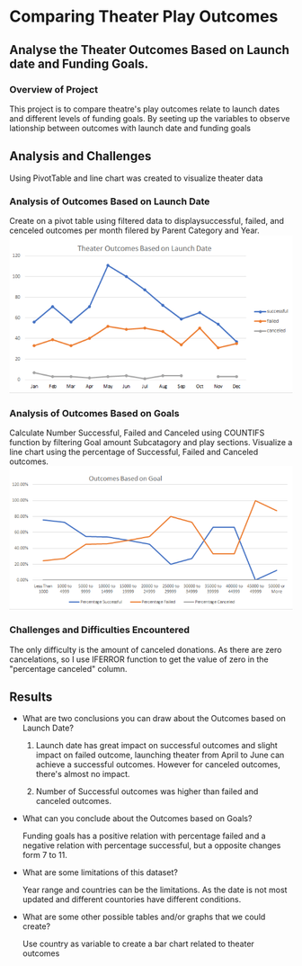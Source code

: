 # Comparing Theater Play Outcomes

## Analyse the Theater Outcomes Based on Launch date and Funding Goals.

### Overview of Project
This project is to compare theatre's play outcomes relate to launch dates and different levels of funding goals. By seeting up the variables to observe lationship between outcomes with launch date and funding goals


## Analysis and Challenges
Using PivotTable and line chart was created to visualize theater data

### Analysis of Outcomes Based on Launch Date
Create on a pivot table using filtered data to displaysuccessful, failed, and cenceled outcomes per month filered by Parent Category and Year.
![This is an image](https://github.com/Izzyycl/kickstarter-analysis/blob/main/resources/Theater_Outcomes_vs_Launch.png?raw=true)

### Analysis of Outcomes Based on Goals
Calculate Number Successful, Failed and Canceled using COUNTIFS function by filtering Goal amount Subcatagory and play sections. Visualize a line chart using the percentage of Successful, Failed and Canceled outcomes. 
![This is an image](https://github.com/Izzyycl/kickstarter-analysis/blob/main/resources/Outcomes_vs_Goals.png?raw=true)

### Challenges and Difficulties Encountered
The only difficulty is the amount of canceled donations. As there are zero cancelations, so I use IFERROR function to get the value of zero in the "percentage canceled" column.

## Results

- What are two conclusions you can draw about the Outcomes based on Launch Date?

    1.  Launch date has great impact on successful outcomes and slight impact on failed outcome, launching theater from April to June can achieve a successful outcomes. However for canceled outcomes, there's almost no impact. 

    2.  Number of Successful outcomes was higher than failed and canceled outcomes.

- What can you conclude about the Outcomes based on Goals?

    Funding goals has a positive relation with percentage failed and a negative relation with percentage successful, but a opposite changes form 7 to 11.

- What are some limitations of this dataset?

    Year range and countries can be the limitations. As the date is not most updated and different countories have different conditions.

- What are some other possible tables and/or graphs that we could create?

    Use country as variable to create a bar chart related to theater outcomes

